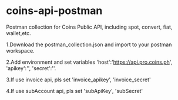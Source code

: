 # coins-api-postman
Postman collection for Coins Public API, including spot, convert, fiat, wallet,etc.
  



      

1.Download the postman_collection.json and import to your postman workspace.  
  
2.Add environment and set variables 'host':'https://api.pro.coins.ph', 'apikey':'', 'secret':''.  
  
3.If use invoice api, pls set 'invoice_apikey', 'invoice_secret'

4.If use subAccount api, pls set 'subApiKey', 'subSecret'

